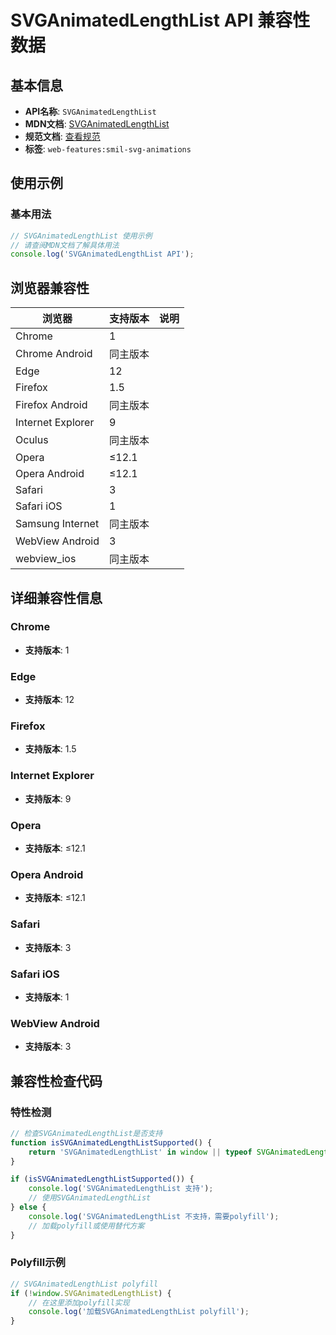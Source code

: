 # SVGAnimatedLengthList API 兼容性数据

## 基本信息

- **API名称**: `SVGAnimatedLengthList`
- **MDN文档**: [SVGAnimatedLengthList](https://developer.mozilla.org/docs/Web/API/SVGAnimatedLengthList)
- **规范文档**: [查看规范](https://svgwg.org/svg2-draft/types.html#InterfaceSVGAnimatedLengthList)
- **标签**: `web-features:smil-svg-animations`

## 使用示例

### 基本用法

```javascript
// SVGAnimatedLengthList 使用示例
// 请查阅MDN文档了解具体用法
console.log('SVGAnimatedLengthList API');
```

## 浏览器兼容性

| 浏览器 | 支持版本 | 说明 |
|--------|----------|------|
| Chrome | 1 |  |
| Chrome Android | 同主版本 |  |
| Edge | 12 |  |
| Firefox | 1.5 |  |
| Firefox Android | 同主版本 |  |
| Internet Explorer | 9 |  |
| Oculus | 同主版本 |  |
| Opera | ≤12.1 |  |
| Opera Android | ≤12.1 |  |
| Safari | 3 |  |
| Safari iOS | 1 |  |
| Samsung Internet | 同主版本 |  |
| WebView Android | 3 |  |
| webview_ios | 同主版本 |  |

## 详细兼容性信息

### Chrome

- **支持版本**: 1

### Edge

- **支持版本**: 12

### Firefox

- **支持版本**: 1.5

### Internet Explorer

- **支持版本**: 9

### Opera

- **支持版本**: ≤12.1

### Opera Android

- **支持版本**: ≤12.1

### Safari

- **支持版本**: 3

### Safari iOS

- **支持版本**: 1

### WebView Android

- **支持版本**: 3

## 兼容性检查代码

### 特性检测

```javascript
// 检查SVGAnimatedLengthList是否支持
function isSVGAnimatedLengthListSupported() {
    return 'SVGAnimatedLengthList' in window || typeof SVGAnimatedLengthList !== 'undefined';
}

if (isSVGAnimatedLengthListSupported()) {
    console.log('SVGAnimatedLengthList 支持');
    // 使用SVGAnimatedLengthList
} else {
    console.log('SVGAnimatedLengthList 不支持，需要polyfill');
    // 加载polyfill或使用替代方案
}
```

### Polyfill示例

```javascript
// SVGAnimatedLengthList polyfill
if (!window.SVGAnimatedLengthList) {
    // 在这里添加polyfill实现
    console.log('加载SVGAnimatedLengthList polyfill');
}
```

